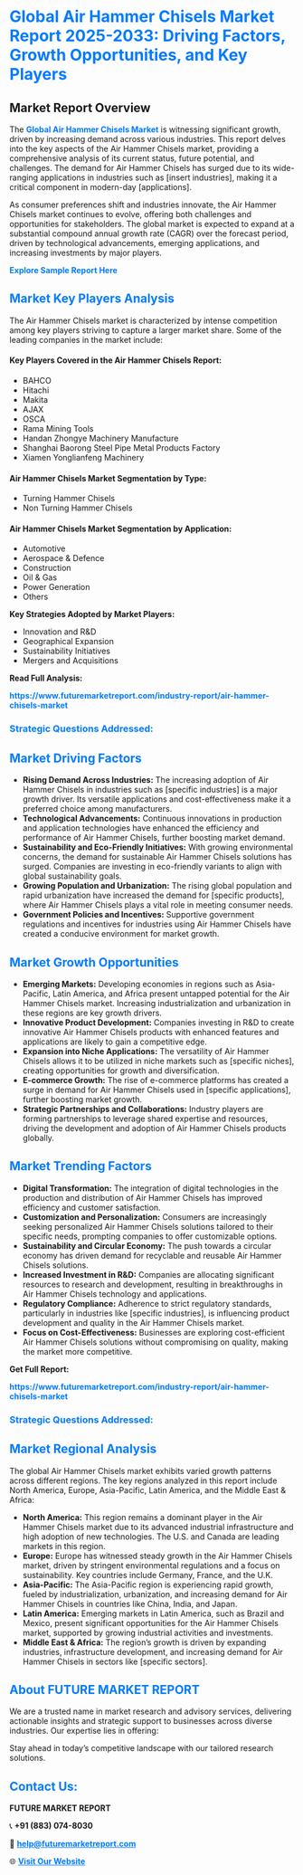 <h1 style="color: #007BFF;">Global Air Hammer Chisels Market Report 2025-2033: Driving Factors, Growth Opportunities, and Key Players</h1>

<section id="overview">
<h2>Market Report Overview</h2>
<p>The <a href="https://www.futuremarketreport.com/industry-report/air-hammer-chisels-market" style="color: #007BFF; text-decoration: none;"><strong>Global Air Hammer Chisels Market</strong></a> is witnessing significant growth, driven by increasing demand across various industries. This report delves into the key aspects of the Air Hammer Chisels market, providing a comprehensive analysis of its current status, future potential, and challenges. The demand for Air Hammer Chisels has surged due to its wide-ranging applications in industries such as [insert industries], making it a critical component in modern-day [applications].</p>
<p>As consumer preferences shift and industries innovate, the Air Hammer Chisels market continues to evolve, offering both challenges and opportunities for stakeholders. The global market is expected to expand at a substantial compound annual growth rate (CAGR) over the forecast period, driven by technological advancements, emerging applications, and increasing investments by major players.</p>
</section>

<section id="overview">
<p><a href="https://www.futuremarketreport.com/request-sample/reportId=92527" style="color: #007BFF; text-decoration: none;"><strong>Explore Sample Report Here</strong></a></p>
</section>

<section id="key-players">
<h2 style="color: #007BFF;">Market Key Players Analysis</h2>
<p>The Air Hammer Chisels market is characterized by intense competition among key players striving to capture a larger market share. Some of the leading companies in the market include:</p>
<h4>Key Players Covered in the Air Hammer Chisels Report:</h4>
<ul><li>BAHCO</li><li>Hitachi</li><li>Makita</li><li>AJAX</li><li>OSCA</li><li>Rama Mining Tools</li><li>Handan Zhongye Machinery Manufacture</li><li>Shanghai Baorong Steel Pipe Metal Products Factory</li><li>Xiamen Yonglianfeng Machinery</li></ul>
<h4>Air Hammer Chisels Market Segmentation by Type:</h4>
<ul><li>Turning Hammer Chisels</li><li>Non Turning Hammer Chisels</li></ul>

<h4>Air Hammer Chisels Market Segmentation by Application:</h4>
<ul><li>Automotive</li><li>Aerospace &amp; Defence</li><li>Construction</li><li>Oil &amp; Gas</li><li>Power Generation</li><li>Others</li></ul>
<p><strong>Key Strategies Adopted by Market Players:</strong></p>
<ul>
<li>Innovation and R&D</li>
<li>Geographical Expansion</li>
<li>Sustainability Initiatives</li>
<li>Mergers and Acquisitions</li>
</ul>
</section>

<section>
<p><strong>Read Full Analysis: </strong></p><a href="https://www.futuremarketreport.com/industry-report/air-hammer-chisels-market" style="color: #007BFF; text-decoration: none;"><strong>https://www.futuremarketreport.com/industry-report/air-hammer-chisels-market</strong></a>
<h3 style="color: #007BFF;">Strategic Questions Addressed:</h3>
</section>

<section id="driving-factors">
<h2 style="color: #007BFF;">Market Driving Factors</h2>
<ul>
<li><strong>Rising Demand Across Industries:</strong> The increasing adoption of Air Hammer Chisels in industries such as [specific industries] is a major growth driver. Its versatile applications and cost-effectiveness make it a preferred choice among manufacturers.</li>
<li><strong>Technological Advancements:</strong> Continuous innovations in production and application technologies have enhanced the efficiency and performance of Air Hammer Chisels, further boosting market demand.</li>
<li><strong>Sustainability and Eco-Friendly Initiatives:</strong> With growing environmental concerns, the demand for sustainable Air Hammer Chisels solutions has surged. Companies are investing in eco-friendly variants to align with global sustainability goals.</li>
<li><strong>Growing Population and Urbanization:</strong> The rising global population and rapid urbanization have increased the demand for [specific products], where Air Hammer Chisels plays a vital role in meeting consumer needs.</li>
<li><strong>Government Policies and Incentives:</strong> Supportive government regulations and incentives for industries using Air Hammer Chisels have created a conducive environment for market growth.</li>
</ul>
</section>

<section id="growth-opportunities">
<h2 style="color: #007BFF;">Market Growth Opportunities</h2>
<ul>
<li><strong>Emerging Markets:</strong> Developing economies in regions such as Asia-Pacific, Latin America, and Africa present untapped potential for the Air Hammer Chisels market. Increasing industrialization and urbanization in these regions are key growth drivers.</li>
<li><strong>Innovative Product Development:</strong> Companies investing in R&D to create innovative Air Hammer Chisels products with enhanced features and applications are likely to gain a competitive edge.</li>
<li><strong>Expansion into Niche Applications:</strong> The versatility of Air Hammer Chisels allows it to be utilized in niche markets such as [specific niches], creating opportunities for growth and diversification.</li>
<li><strong>E-commerce Growth:</strong> The rise of e-commerce platforms has created a surge in demand for Air Hammer Chisels used in [specific applications], further boosting market growth.</li>
<li><strong>Strategic Partnerships and Collaborations:</strong> Industry players are forming partnerships to leverage shared expertise and resources, driving the development and adoption of Air Hammer Chisels products globally.</li>
</ul>
</section>

<section id="trending-factors">
<h2 style="color: #007BFF;">Market Trending Factors</h2>
<ul>
<li><strong>Digital Transformation:</strong> The integration of digital technologies in the production and distribution of Air Hammer Chisels has improved efficiency and customer satisfaction.</li>
<li><strong>Customization and Personalization:</strong> Consumers are increasingly seeking personalized Air Hammer Chisels solutions tailored to their specific needs, prompting companies to offer customizable options.</li>
<li><strong>Sustainability and Circular Economy:</strong> The push towards a circular economy has driven demand for recyclable and reusable Air Hammer Chisels solutions.</li>
<li><strong>Increased Investment in R&D:</strong> Companies are allocating significant resources to research and development, resulting in breakthroughs in Air Hammer Chisels technology and applications.</li>
<li><strong>Regulatory Compliance:</strong> Adherence to strict regulatory standards, particularly in industries like [specific industries], is influencing product development and quality in the Air Hammer Chisels market.</li>
<li><strong>Focus on Cost-Effectiveness:</strong> Businesses are exploring cost-efficient Air Hammer Chisels solutions without compromising on quality, making the market more competitive.</li>
</ul>
</section>

<section>
<p><strong>Get Full Report: </strong></p><a href="https://www.futuremarketreport.com/industry-report/air-hammer-chisels-market" style="color: #007BFF; text-decoration: none;"><strong>https://www.futuremarketreport.com/industry-report/air-hammer-chisels-market</strong></a>
<h3 style="color: #007BFF;">Strategic Questions Addressed:</h3>
</section>


<section id="regional-analysis">
<h2 style="color: #007BFF;">Market Regional Analysis</h2>
<p>The global Air Hammer Chisels market exhibits varied growth patterns across different regions. The key regions analyzed in this report include North America, Europe, Asia-Pacific, Latin America, and the Middle East & Africa:</p>
<ul>
<li><strong>North America:</strong> This region remains a dominant player in the Air Hammer Chisels market due to its advanced industrial infrastructure and high adoption of new technologies. The U.S. and Canada are leading markets in this region.</li>
<li><strong>Europe:</strong> Europe has witnessed steady growth in the Air Hammer Chisels market, driven by stringent environmental regulations and a focus on sustainability. Key countries include Germany, France, and the U.K.</li>
<li><strong>Asia-Pacific:</strong> The Asia-Pacific region is experiencing rapid growth, fueled by industrialization, urbanization, and increasing demand for Air Hammer Chisels in countries like China, India, and Japan.</li>
<li><strong>Latin America:</strong> Emerging markets in Latin America, such as Brazil and Mexico, present significant opportunities for the Air Hammer Chisels market, supported by growing industrial activities and investments.</li>
<li><strong>Middle East & Africa:</strong> The region’s growth is driven by expanding industries, infrastructure development, and increasing demand for Air Hammer Chisels in sectors like [specific sectors].</li>
</ul>
</section>

<footer>
<h2 style="color: #007BFF;">About FUTURE MARKET REPORT</h2>
<p>We are a trusted name in market research and advisory services, delivering actionable insights and strategic support to businesses across diverse industries. Our expertise lies in offering:</p>

<p>Stay ahead in today’s competitive landscape with our tailored research solutions.</p>

<h2 style="color: #007BFF;">Contact Us:</h2>
<p><strong>FUTURE MARKET REPORT</strong></p>
<p>📞 <strong>+91 (883) 074-8030</strong></p>
<p>📧 <strong><a href="mailto:help@futuremarketreport.com" style="color: #007BFF;">help@futuremarketreport.com</a></strong></p>
<p>🌐 <strong><a href="https://www.futuremarketreport.com/" style="color: #007BFF;">Visit Our Website</a></strong></p>
</footer>